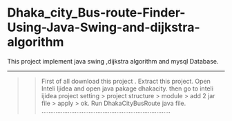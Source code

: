 # Dhaka_city_Bus-route-Finder-Using-Java-Swing-and-dijkstra-algorithm
This project implement java swing ,dijkstra algorithm and mysql Database.

--------------------------------------------------------------------------
>>First of all download this project .
>>Extract this project.
>>Open Inteli Ijidea and open java pakage dhakacity.
>>then go to inteli ijidea project setting > project structure > module > add 2 jar file > apply > ok.
>>Run DhakaCityBusRoute java file.
..........................................................................
